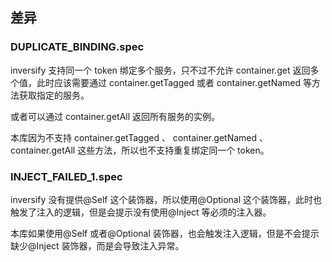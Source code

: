 ## 差异

### DUPLICATE_BINDING.spec

inversify 支持同一个 token 绑定多个服务，只不过不允许 container.get 返回多个值，此时应该需要通过 container.getTagged 或者 container.getNamed 等方法获取指定的服务。

或者可以通过 container.getAll 返回所有服务的实例。

本库因为不支持 container.getTagged 、 container.getNamed 、 container.getAll 这些方法，所以也不支持重复绑定同一个 token。

### INJECT_FAILED_1.spec

inversify 没有提供@Self 这个装饰器，所以使用@Optional 这个装饰器，此时也触发了注入的逻辑，但是会提示没有使用@Inject 等必须的注入器。

本库如果使用@Self 或者@Optional 装饰器，也会触发注入逻辑，但是不会提示缺少@Inject 装饰器，而是会导致注入异常。
